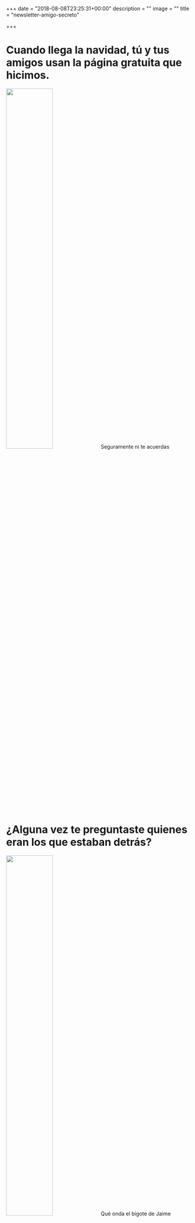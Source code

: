 +++
date = "2018-08-08T23:25:31+00:00"
description = ""
image = ""
title = "newsletter-amigo-secreto"

+++
<h1>Cuando llega la navidad, tú y tus amigos usan la página gratuita que hicimos.</h1>

<img src="/uploads/Screen Shot 2018-08-08 at 4.26.13 PM.png" style="width:50%;height: auto;"/>
Seguramente ni te acuerdas

<h1>¿Alguna vez te preguntaste quienes eran los que estaban detrás?</h1>

<img src="/uploads/Screen Shot 2018-08-08 at 4.29.22 PM.png" style="width:50%;height: auto;"/>
Qué onda el bigote de Jaime

<h1>Apenas salimos de la universidad decidimos formar una empresa juntos.</h1>

<h1>Queríamos hacer un Spotify</h1>

<img src="/uploads/Screen Shot 2018-08-08 at 4.30.49 PM.png" style="width:50%;height: auto;"/>

<h1>Nos fue mal.</h1>

<h1>Pero terminamos haciendo una empresa de comidas a domicilio que más o menos resultó.</h1>

<img src="/uploads/Screen Shot 2018-08-08 at 4.40.04 PM.png" style="width:50%;height: auto;"/>
Este era el auto del negro

<h1>Entonces tuvimos un golpe de suerte.</h1>

<img src="/uploads/Screen Shot 2018-08-08 at 4.38.49 PM.png" style="width:50%;height: auto;"/>

<h1>Luego pasó el tiempo y conocimos los Bitcoins, nos encantaron los Bitcoins. Compramos Bitcoins.</h1>

<img src="/uploads/bitcoin.jpg" style="width:50%;height: auto;"/>
(Nos gustan harto pero nunca tanto)

<h1>En eso conocimos a Guille Torrealba</h1>

<img src="/uploads/Screen Shot 2018-08-08 at 4.43.43 PM.png" style="width:50%;height: auto;"/>
El medio mino

<h1>y con él construimos una página para comprar y vender Bitcoins.</h1>

<h1>Al principio tenía un nombre muy feo, pero le cambiamos el nombre a Buda.com</h1>

<img src="/uploads/Screen Shot 2018-08-08 at 4.46.12 PM.png" style="width:50%;height: auto;"/>

<h1>Buda creció y siguió pasando el tiempo. Un día nos juntamos con Andrés,Omar y Pedro.</h1>

<img src="/uploads/3.jpg" style="width:50%;height: auto;"/>
En la fuente de soda ahí los pobrecitos.

<h1>Ellos querían hacer algo para que las personas comunes y corrientes pudieran invertir su plata de manera inteligente y online.</h1>

<img src="/uploads/Screen Shot 2018-08-08 at 4.57.38 PM.png" style="width:50%;height: auto;"/>

<h1>Creamos Fintual y tuvimos que pedir una licencia que se demoró harto tiempo en aprobar.</h1>

<img src="/uploads/Screen Shot 2018-08-08 at 4.49.40 PM.png" style="width:50%;height: auto;"/>

<h1>Y entonces quedamos en Y-Combinator, que es un programa de Silicon Valley muy choro para emprendedores</h1>

<img src="/uploads/Screen Shot 2018-08-08 at 4.51.15 PM.png" style="width:50%;height: auto;"/>

<h1>Ahora cumplimos 10 años juntos y todos los años nos preocupamos de que SorteoAmigoSecreto.com siga siempre arriba, junto a ti ya son más de 2 millones de usuarios los que la usan cada navidad!</h1>

<h1>Un abrazo y feliz no navidad!</h1>